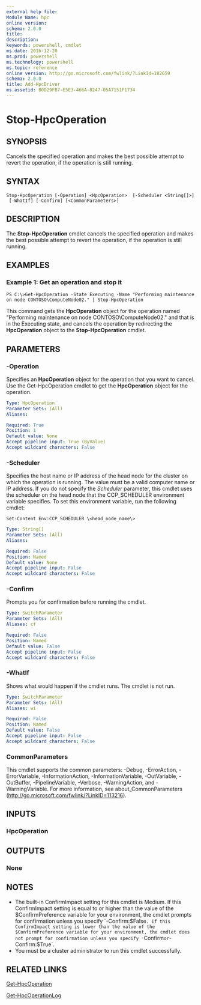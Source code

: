 ```yaml
---
external help file:
Module Name: hpc
online version:
schema: 2.0.0
title:
description:
keywords: powershell, cmdlet
ms.date: 2016-12-20
ms.prod: powershell
ms.technology: powershell
ms.topic: reference
online version: http://go.microsoft.com/fwlink/?LinkId=182659
schema: 2.0.0
title: Add-HpcDriver
ms.assetid: B0D29FB7-E5E3-466A-8247-05A7151F1734
---
```


# Stop-HpcOperation

## SYNOPSIS
Cancels the specified operation and makes the best possible attempt to revert the operation, if the operation is still running.

## SYNTAX

```
Stop-HpcOperation [-Operation] <HpcOperation>  [-Scheduler <String[]>]
 [-WhatIf] [-Confirm] [<CommonParameters>]
```

## DESCRIPTION
The **Stop-HpcOperation** cmdlet cancels the specified operation and makes the best possible attempt to revert the operation, if the operation is still running.

## EXAMPLES

### Example 1: Get an operation and stop it
```
PS C:\>Get-HpcOperation -State Executing -Name "Performing maintenance on node CONTOSO\ComputeNode02." | Stop-HpcOperation
```

This command gets the **HpcOperation** object for the operation named "Performing maintenance on node CONTOSO\ComputeNode02." and that is in the Executing state, and cancels the operation by redirecting the **HpcOperation** object to the **Stop-HpcOperation** cmdlet.

## PARAMETERS

### -Operation
Specifies an **HpcOperation** object for the operation that you want to cancel.
Use the Get-HpcOperation cmdlet to get the **HpcOperation** object for the operation.

```yaml
Type: HpcOperation
Parameter Sets: (All)
Aliases:

Required: True
Position: 1
Default value: None
Accept pipeline input: True (ByValue)
Accept wildcard characters: False
```

### -Scheduler
Specifies the host name or IP address of the head node for the cluster on which the operation is running.
The value must be a valid computer name or IP address.
If you do not specify the *Scheduler* parameter, this cmdlet uses the scheduler on the head node that the CCP_SCHEDULER environment variable specifies.
To set this environment variable, run the following cmdlet:

`Set-Content Env:CCP_SCHEDULER \<head_node_name\>`

```yaml
Type: String[]
Parameter Sets: (All)
Aliases:

Required: False
Position: Named
Default value: None
Accept pipeline input: False
Accept wildcard characters: False
```

### -Confirm
Prompts you for confirmation before running the cmdlet.

```yaml
Type: SwitchParameter
Parameter Sets: (All)
Aliases: cf

Required: False
Position: Named
Default value: False
Accept pipeline input: False
Accept wildcard characters: False
```

### -WhatIf
Shows what would happen if the cmdlet runs.
The cmdlet is not run.

```yaml
Type: SwitchParameter
Parameter Sets: (All)
Aliases: wi

Required: False
Position: Named
Default value: False
Accept pipeline input: False
Accept wildcard characters: False
```

### CommonParameters
This cmdlet supports the common parameters: -Debug, -ErrorAction, -ErrorVariable, -InformationAction, -InformationVariable, -OutVariable, -OutBuffer, -PipelineVariable, -Verbose, -WarningAction, and -WarningVariable. For more information, see about_CommonParameters (http://go.microsoft.com/fwlink/?LinkID=113216).

## INPUTS

### HpcOperation

## OUTPUTS

### None

## NOTES
* The built-in ConfirmImpact setting for this cmdlet is Medium. If this ConfirmImpact setting is equal to or higher than the value of the $ConfirmPreference variable for your environment, the cmdlet prompts for confirmation unless you specify `-Confirm:$False`. If this ConfirmImpact setting is lower than the value of the $ConfirmPreference variable for your environment, the cmdlet does not prompt for confirmation unless you specify `-Confirm` or `-Confirm:$True`.
* You must be a cluster administrator to run this cmdlet successfully.

## RELATED LINKS

[Get-HpcOperation](./Get-HpcOperation.md)

[Get-HpcOperationLog](./Get-HpcOperationLog.md)
